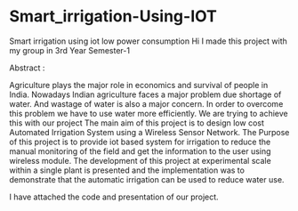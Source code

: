 # Smart_irrigation-Using-IOT
Smart irrigation using iot low power consumption
Hi I made this project with my group in 3rd Year Semester-1

Abstract :

Agriculture plays the major role in economics and survival of people in India. Nowadays Indian agriculture faces a major problem due shortage of water.
And wastage of water is also a major concern. In order to overcome this problem we have to use water more efficiently.
We are trying to achieve this with our project
The main aim of this project is to design low cost Automated Irrigation System using a Wireless Sensor Network.
The Purpose of this project is to provide iot based system for irrigation to reduce the manual monitoring of the field and get the information to the user using wireless module. 
The development of this project at experimental scale within a single plant is presented and the implementation was to demonstrate that the automatic irrigation can be used to reduce water use.



I have attached the code and presentation of our project.



